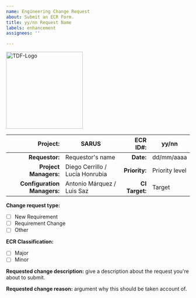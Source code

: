 ```yaml
---
name: Engineering Change Request
about: Submit an ECR Form.
title: yy/nn Request Name
labels: enhancement
assignees: ''

---
```


<img src="https://github.com/amarqz/amarqz/blob/main/TDF/logo-color-noname.png?raw=true" alt="TDF-Logo" width="210">

| Project: | SARUS | ECR ID#: | yy/nn |
|---------:|---------|----------:|--------|
| **Requestor:** | Requestor's name | **Date:** | dd/mm/aaaa |
| **Project Managers:** | Diego Cerrillo / Lucía Honrubia | **Priority:** | Priority level |
| **Configuration Managers:** | Antonio Márquez / Luis Saz | **CI Target:** | Target |
<!--- More rows can be added in the table, if necessary -->

**Change request type:** <!--- Change a white space [ ] to [x] where it applies. -->
- [ ] New Requirement
- [ ] Requirement Change
- [ ] Other

**ECR Classification:** <!--- Change a white space [ ] to [x] where it applies. -->
- [ ] Major
- [ ] Minor

**Requested change description:** give a description about the request you're about to submit.

**Requested change reason:** argument why this should be taken account of.
